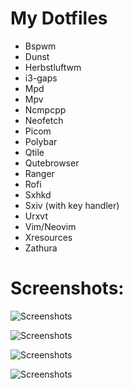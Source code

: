 # My Dotfiles

- Bspwm
- Dunst
- Herbstluftwm        
- i3-gaps
- Mpd
- Mpv
- Ncmpcpp
- Neofetch
- Picom
- Polybar
- Qtile
- Qutebrowser
- Ranger
- Rofi
- Sxhkd
- Sxiv (with key handler)
- Urxvt
- Vim/Neovim
- Xresources
- Zathura

# Screenshots:

![Screenshots](https://github.com/TechnicalDC/dotfiles/blob/main/Screenshots/2021-08-27-215633_1366x768_scrot.png)

![Screenshots](https://github.com/TechnicalDC/dotfiles/blob/main/Screenshots/2021-08-25-232318_1366x768_scrot.png)

![Screenshots](https://github.com/TechnicalDC/dotfiles/blob/main/Screenshots/2021-08-26-211542_1366x768_scrot.png)

![Screenshots](https://github.com/TechnicalDC/dotfiles/blob/main/Screenshots/2021-08-25-232503_1366x768_scrot.png)
